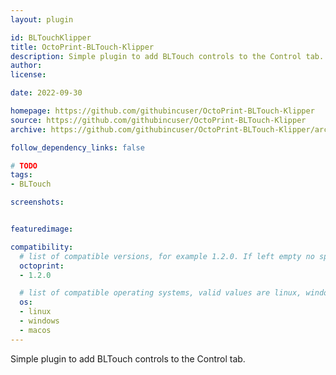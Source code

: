 ```yaml
---
layout: plugin

id: BLTouchKlipper
title: OctoPrint-BLTouch-Klipper
description: Simple plugin to add BLTouch controls to the Control tab.
author: 
license: 

date: 2022-09-30

homepage: https://github.com/githubincuser/OctoPrint-BLTouch-Klipper
source: https://github.com/githubincuser/OctoPrint-BLTouch-Klipper
archive: https://github.com/githubincuser/OctoPrint-BLTouch-Klipper/archive/master.zip

follow_dependency_links: false

# TODO
tags:
- BLTouch

screenshots:


featuredimage:

compatibility:
  # list of compatible versions, for example 1.2.0. If left empty no specific version requirement will be assumed
  octoprint:
  - 1.2.0

  # list of compatible operating systems, valid values are linux, windows, macos, leaving empty defaults to all
  os:
  - linux
  - windows
  - macos
---
```


Simple plugin to add BLTouch controls to the Control tab.

